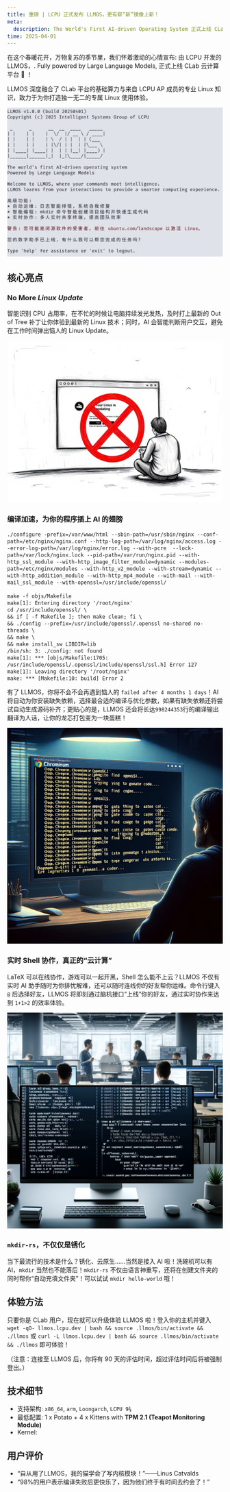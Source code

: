 ```yaml
---
title: 重磅 | LCPU 正式发布 LLMOS，更有崭“新”镜像上新！
meta:
  description: The World's First AI-driven Operating System 正式上线 CLab 云计算平台
time: 2025-04-01
---
```


在这个春暖花开，万物复苏的季节里，我们怀着激动的心情宣布: 由 LCPU 开发的 LLMOS，. Fully powered by Large Language Models, 正式上线 CLab 云计算平台 🐧 ！

LLMOS 深度融合了 CLab 平台的基础算力与来自 LCPU AP 成员的专业 Linux 知识，致力于为你打造独一无二的专属 Linux 使用体验。

![LLMOS Shell](./llmos.jpg)

## 核心亮点

### No More **_Linux Update_**

智能识别 CPU 占用率，在不忙的时候让电脑持续发光发热，及时打上最新的 Out of Tree 补丁让你体验到最新的 Linux 技术；同时，AI 会智能判断用户交互，避免在工作时间弹出恼人的 Linux Update。

![No More Linux Update](./linux_update.jpg)

### 编译加速，为你的程序插上 AI 的翅膀

```
./configure -prefix=/var/www/html --sbin-path=/usr/sbin/nginx --conf-path=/etc/nginx/nginx.conf --http-log-path=/var/log/nginx/access.log --error-log-path=/var/log/nginx/error.log --with-pcre  --lock-path=/var/lock/nginx.lock --pid-path=/var/run/nginx.pid --with-http_ssl_module --with-http_image_filter_module=dynamic --modules-path=/etc/nginx/modules --with-http_v2_module --with-stream=dynamic --with-http_addition_module --with-http_mp4_module --with-mail --with-mail_ssl_module --with-openssl=/usr/include/openssl/

make -f objs/Makefile
make[1]: Entering directory '/root/nginx'
cd /usr/include/openssl/ \
&& if [ -f Makefile ]; then make clean; fi \
&& ./config --prefix=/usr/include/openssl/.openssl no-shared no-threads \
&& make \
&& make install_sw LIBDIR=lib
/bin/sh: 3: ./config: not found
make[1]: *** [objs/Makefile:1705: /usr/include/openssl/.openssl/include/openssl/ssl.h] Error 127
make[1]: Leaving directory '/root/nginx'
make: *** [Makefile:10: build] Error 2
```

有了 LLMOS，你将不会不会再遇到恼人的 `failed after 4 months 1 days`！AI 将自动为你安装缺失依赖，选择最合适的编译与优化参数，如果有缺失依赖还将尝试自动生成源码补齐；更贴心的是，LLMOS 还会将长达`998244353`行的编译输出翻译为人话，让你的龙芯打包变为一块蛋糕！

![Build with LCPU, Build with Confidence!](./ai_compile.webp)

### 实时 Shell 协作，真正的“云计算”

LaTeX 可以在线协作，游戏可以一起开黑，Shell 怎么能不上云？LLMOS 不仅有实时 AI 助手随时为你排忧解难，还可以随时连线你的好友帮你运维。命令行键入 `@` 后选择好友，LLMOS 将即刻通过脑机接口“上线”你的好友，通过实时协作来达到 `1+1>2` 的效率体验。

![](./interactive_terminal.webp)

### `mkdir-rs`，不仅仅是锈化

当下最流行的技术是什么？锈化、云原生……当然是接入 AI 啦！洗碗机可以有 AI，`mkdir` 当然也不能落后！`mkdir-rs` 不仅由语言神重写，还将在创建文件夹的同时帮你“自动充填文件夹”！可以试试 `mkdir hello-world` 哦！

## 体验方法

只要你是 CLab 用户，现在就可以升级体验 LLMOS 啦！登入你的主机并键入 `wget -qO- llmos.lcpu.dev | bash && source .llmos/bin/activate && ./llmos` 或 `curl -L llmos.lcpu.dev | bash && source .llmos/bin/activate && ./llmos` 即可体验！

（注意：连接至 LLMOS 后，你将有 90 天的评估时间，超过评估时间后将被强制登出。）

## 技术细节

- 支持架构: `x86_64`, `arm`, `Loongarch`, `LCPU 9¾`
- 最低配置: 1 x Potato + 4 x Kittens with **TPM 2.1 (Teapot Monitoring Module)**
- Kernel:

## 用户评价

- “自从用了LLMOS，我的猫学会了写内核模块！”——Linus Catvalds
- “98%的用户表示编译失败后更快乐了，因为他们终于有时间去约会了！”
